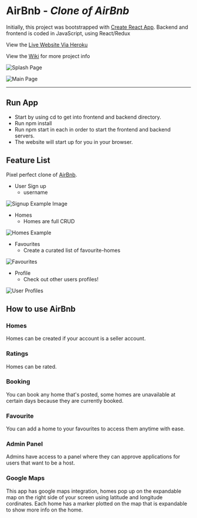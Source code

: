 # AirBnb - *Clone of AirBnb*

Initially, this project was bootstrapped with [Create React App](https://github.com/facebook/create-react-app). Backend and frontend is coded in JavaScript, using React/Redux

View the [Live Website Via Heroku](https://aa-airbnb.herokuapp.com/)

View the [Wiki](https://github.com/nebbb/daproject/wiki) for more project info

![Splash Page](https://i.imgur.com/qJGAkDn.png)

![Main Page](https://i.imgur.com/WXupdss.png)

---

## Run App

- Start by using cd to get into frontend and backend directory.
- Run npm install
- Run npm start in each in order to start the frontend and backend servers.
- The website will start up for you in your browser.

## Feature List

Pixel perfect clone of [AirBnb](http://airbnb.com).

* User Sign up
    - username

![Signup Example Image](https://i.imgur.com/RlBtIOL.png)

* Homes
    - Homes are full CRUD

![Homes Example](https://i.imgur.com/l5et6GY.png)

* Favourites 
    - Create a curated list of favourite-homes

![Favourites](https://i.imgur.com/XQ4YAeh.png)

* Profile
    - Check out other users profiles!

![User Profiles](https://i.imgur.com/ao98lha.png)



## How to use AirBnb

### Homes

Homes can be created if your account is a seller account.

### Ratings

Homes can be rated.

### Booking

You can book any home that's posted, some homes are unavailable at certain days because they are currently booked.

### Favourite

You can add a home to your favourites to access them anytime with ease.

### Admin Panel

Admins have access to a panel where they can approve applications for users that want to be a host.

### Google Maps

This app has google maps integration, homes pop up on the expandable map on the right side of your screen using latitude and longitude cordinates. Each home has a marker plotted on the map that is expandable to show more info on the home.
